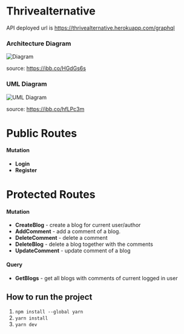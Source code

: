 # Thrivealternative

API deployed url is https://thrivealternative.herokuapp.com/graphql

### Architecture Diagram

![Diagram](https://i.ibb.co/8PcPpqp/thrive-diagram.png)

source: https://ibb.co/HGdGs6s

### UML Diagram

![UML Diagram](https://i.ibb.co/nC6HBxL/thrive-uml-diagram.png)

source: https://ibb.co/hfLPc3m


# Public Routes

#### Mutation

- **Login** 
- **Register** 

# Protected Routes

#### Mutation 

- **CreateBlog** - create a blog for current user/author
- **AddComment** - add a comment of a blog.
- **DeleteComment** - delete a comment
- **DeleteBlog** - delete a blog together with the comments
- **UpdateComment** - update comment of a blog

#### Query

- **GetBlogs** - get all blogs with comments of current logged in user

## How to run the project
1. `npm install --global yarn`
2. `yarn install`
3. `yarn dev`
